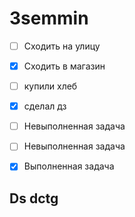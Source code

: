 # 3semmin

* [ ] Сходить на улицу
* [x] Сходить в магазин
* [ ] купили хлеб
* [X] сделал дз


- [ ] Невыполненная задача
- [ ] Невыполненная задача
- [X] Выполненная задача


## Ds dctg

